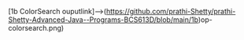[1b ColorSearch ouputlink]-->(https://github.com/prathi-Shetty/prathi-Shetty-Advanced-Java--Programs-BCS613D/blob/main/1b)op-colorsearch.png)
